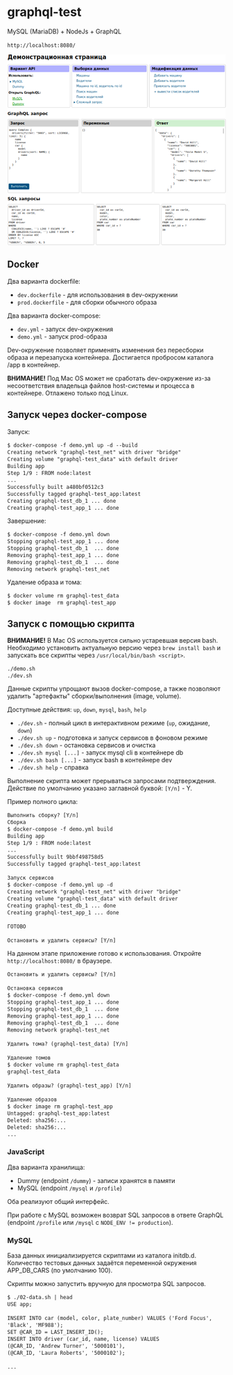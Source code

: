 # graphql-test

MySQL (MariaDB) + NodeJs + GraphQL

`http://localhost:8080/`

![Demo page](/docs/page.png)

## Docker

Два варианта dockerfile:

- `dev.dockerfile` - для использования в dev-окружении
- `prod.dockerfile` - для сборки обычного образа

Два варианта docker-compose:

- `dev.yml` - запуск dev-окружения
- `demo.yml` - запуск prod-образа

Dev-окружение позволяет применять изменения без пересборки образа и перезапуска контейнера. Достигается пробросом каталога /app в контейнер.

**ВНИМАНИЕ!** Под Mac OS может не сработать dev-окружение из-за несоответствия владельца файлов host-системы и процесса в контейнере. Отлажено только под Linux. 

## Запуск через docker-compose

Запуск:

```console
$ docker-compose -f demo.yml up -d --build
Creating network "graphql-test_net" with driver "bridge"
Creating volume "graphql-test_data" with default driver
Building app
Step 1/9 : FROM node:latest
...
Successfully built a480bf0512c3
Successfully tagged graphql-test_app:latest
Creating graphql-test_db_1 ... done
Creating graphql-test_app_1 ... done
```

Завершение:

```console
$ docker-compose -f demo.yml down
Stopping graphql-test_app_1 ... done
Stopping graphql-test_db_1  ... done
Removing graphql-test_app_1 ... done
Removing graphql-test_db_1  ... done
Removing network graphql-test_net
```

Удаление образа и тома:

```console
$ docker volume rm graphql-test_data
$ docker image  rm graphql-test_app
```

## Запуск с помощью скрипта

**ВНИМАНИЕ!** В Mac OS используется сильно устаревшая версия bash.
Необходимо установить актуальную версию через `brew install bash` и запускать все скрипты через `/usr/local/bin/bash <script>`.

```shell
./demo.sh
./dev.sh
```

Данные скрипты упрощают вызов docker-compose, а также позволяют удалить "артефакты" сборки/выполнения (image, volume).

Доступные действия: `up`, `down`, `mysql`, `bash`, `help`

- `./dev.sh` - полный цикл в интерактивном режиме (`up`, ожидание, `down`)
- `./dev.sh up`   - подготовка и запуск сервисов в фоновом режиме
- `./dev.sh down` - остановка сервисов и очистка
- `./dev.sh mysql [...]` - запуск mysql cli в контейнере db
- `./dev.sh bash [...]`  - запуск bash в контейнере dev
- `./dev.sh help` - справка

Выполнение скрипта может прерываться запросами подтверждения. Действие по умолчанию указано заглавной буквой: `[Y/n]` - Y.

Пример полного цикла:

```
Выполнить сборку? [Y/n] 
Сборка
$ docker-compose -f demo.yml build
Building app
Step 1/9 : FROM node:latest
...
Successfully built 9bbf498758d5
Successfully tagged graphql-test_app:latest

Запуск сервисов
$ docker-compose -f demo.yml up -d
Creating network "graphql-test_net" with driver "bridge"
Creating volume "graphql-test_data" with default driver
Creating graphql-test_db_1 ... done
Creating graphql-test_app_1 ... done

ГОТОВО

Остановить и удалить сервисы? [Y/n] 
```

На данном этапе приложение готово к использования. Откройте `http://localhost:8080/` в браузере.

```
Остановить и удалить сервисы? [Y/n] 

Остановка сервисов
$ docker-compose -f demo.yml down
Stopping graphql-test_app_1 ... done
Stopping graphql-test_db_1  ... done
Removing graphql-test_app_1 ... done
Removing graphql-test_db_1  ... done
Removing network graphql-test_net

Удалить тома? (graphql-test_data) [Y/n] 

Удаление томов
$ docker volume rm graphql-test_data
graphql-test_data

Удалить образы? (graphql-test_app) [Y/n] 

Удаление образов
$ docker image rm graphql-test_app
Untagged: graphql-test_app:latest
Deleted: sha256:...
Deleted: sha256:...
...
```

### JavaScript

Два варианта хранилища:

- Dummy (endpoint `/dummy`) - записи хранятся в памяти
- MySQL (endpoint `/mysql` и `/profile`)

Оба реализуют общий интерфейс.

При работе с MySQL возможен возврат SQL запросов в ответе GraphQL (endpoint `/profile` или `/mysql` с `NODE_ENV != production`).

### MySQL

База данных инициализируется скриптами из каталога initdb.d.
Количество тестовых данных задаётся переменной окружения APP_DB_CARS (по умолчанию 100).

Скрипты можно запустить вручную для просмотра SQL запросов.

```console
$ ./02-data.sh | head
USE app;

INSERT INTO car (model, color, plate_number) VALUES ('Ford Focus', 'Black', 'MF988');
SET @CAR_ID = LAST_INSERT_ID();
INSERT INTO driver (car_id, name, license) VALUES
(@CAR_ID, 'Andrew Turner', '5000101'),
(@CAR_ID, 'Laura Roberts', '5000102');

...
```
